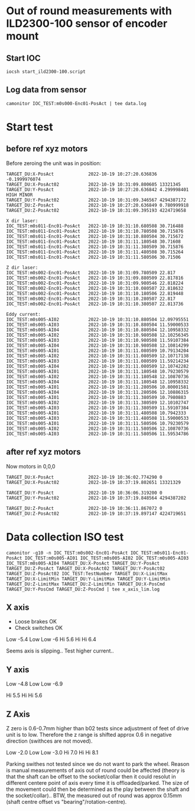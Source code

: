 # Out of round measurements with ILD2300-100 sensor of encoder mount

## Start IOC
```
iocsh start_ild2300-100.script
```

## Log data from sensor
```
camonitor IOC_TEST:m0s000-Enc01-PosAct | tee data.log
```

# Start test

## before ref xyz motors

Before zeroing the unit was in position:
```
TARGET_DU:X-PosAct             2022-10-19 10:27:20.636836 -0.1999976074  
TARGET_DU:X-PosAct02           2022-10-19 10:31:09.800605 13321345  
TARGET_DU:Y-PosAct             2022-10-19 10:27:20.636842 4.299998401 HIGH MINOR
TARGET_DU:Y-PosAct02           2022-10-19 10:31:09.346567 4294387172  
TARGET_DU:Z-PosAct             2022-10-19 10:27:20.636849 0.780999918  
TARGET_DU:Z-PosAct02           2022-10-19 10:31:09.395193 4224719658

X dir laser:
IOC_TEST:m0s011-Enc01-PosAct   2022-10-19 10:31:10.680508 30.716488  
IOC_TEST:m0s011-Enc01-PosAct   2022-10-19 10:31:10.780508 30.715876  
IOC_TEST:m0s011-Enc01-PosAct   2022-10-19 10:31:10.880504 30.715672  
IOC_TEST:m0s011-Enc01-PosAct   2022-10-19 10:31:11.180548 30.71608  
IOC_TEST:m0s011-Enc01-PosAct   2022-10-19 10:31:11.380509 30.715876  
IOC_TEST:m0s011-Enc01-PosAct   2022-10-19 10:31:11.480508 30.715264  
IOC_TEST:m0s011-Enc01-PosAct   2022-10-19 10:31:11.580506 30.71506 

Z dir laser:
IOC_TEST:m0s002-Enc01-PosAct   2022-10-19 10:31:09.780509 22.817  
IOC_TEST:m0s002-Enc01-PosAct   2022-10-19 10:31:09.880509 22.817816  
IOC_TEST:m0s002-Enc01-PosAct   2022-10-19 10:31:09.980546 22.818224  
IOC_TEST:m0s002-Enc01-PosAct   2022-10-19 10:31:10.080507 22.818632  
IOC_TEST:m0s002-Enc01-PosAct   2022-10-19 10:31:10.180506 22.819448  
IOC_TEST:m0s002-Enc01-PosAct   2022-10-19 10:31:10.280507 22.817  
IOC_TEST:m0s002-Enc01-PosAct   2022-10-19 10:31:10.380507 22.813736  

Eddy current:
IOC_TEST:m0s005-AI02           2022-10-19 10:31:10.880504 12.09795551  
IOC_TEST:m0s005-AI03           2022-10-19 10:31:10.880504 11.59000533  
IOC_TEST:m0s005-AI04           2022-10-19 10:31:10.880504 12.10958332  
IOC_TEST:m0s005-AI02           2022-10-19 10:31:10.980508 12.10256345  
IOC_TEST:m0s005-AI03           2022-10-19 10:31:10.980508 11.59107384  
IOC_TEST:m0s005-AI04           2022-10-19 10:31:10.980508 12.10814299  
IOC_TEST:m0s005-AI01           2022-10-19 10:31:11.080509 10.79134204  
IOC_TEST:m0s005-AI02           2022-10-19 10:31:11.080509 12.10717138  
IOC_TEST:m0s005-AI03           2022-10-19 10:31:11.080509 11.59214234  
IOC_TEST:m0s005-AI04           2022-10-19 10:31:11.080509 12.10742282  
IOC_TEST:m0s005-AI01           2022-10-19 10:31:11.180548 10.79230579  
IOC_TEST:m0s005-AI02           2022-10-19 10:31:11.180548 12.10870736  
IOC_TEST:m0s005-AI04           2022-10-19 10:31:11.180548 12.10958332  
IOC_TEST:m0s005-AI01           2022-10-19 10:31:11.280506 10.80001581  
IOC_TEST:m0s005-AI04           2022-10-19 10:31:11.280506 12.10886315  
IOC_TEST:m0s005-AI01           2022-10-19 10:31:11.380509 10.7980883  
IOC_TEST:m0s005-AI02           2022-10-19 10:31:11.380509 12.10102747  
IOC_TEST:m0s005-AI03           2022-10-19 10:31:11.380509 11.59107384  
IOC_TEST:m0s005-AI01           2022-10-19 10:31:11.480508 10.7942333  
IOC_TEST:m0s005-AI03           2022-10-19 10:31:11.480508 11.59000533  
IOC_TEST:m0s005-AI01           2022-10-19 10:31:11.580506 10.79230579  
IOC_TEST:m0s005-AI02           2022-10-19 10:31:11.580506 12.10870736  
IOC_TEST:m0s005-AI03           2022-10-19 10:31:11.580506 11.59534786 
```
## after ref xyz motors

Now motors in 0,0,0
```
TARGET_DU:X-PosAct             2022-10-19 10:36:02.774290 0  
TARGET_DU:X-PosAct02           2022-10-19 10:37:19.802651 13321329

TARGET_DU:Y-PosAct             2022-10-19 10:36:06.319200 0  
TARGET_DU:Y-PosAct02           2022-10-19 10:37:19.848564 4294387202

TARGET_DU:Z-PosAct             2022-10-19 10:36:11.867072 0  
TARGET_DU:Z-PosAct02           2022-10-19 10:37:19.897147 4224719651
```
# Data collection ISO test

```
camonitor -g10 -n IOC_TEST:m0s002-Enc01-PosAct IOC_TEST:m0s011-Enc01-PosAct IOC_TEST:m0s005-AI01 IOC_TEST:m0s005-AI02 IOC_TEST:m0s005-AI03 IOC_TEST:m0s005-AI04 TARGET_DU:X-PosAct TARGET_DU:Y-PosAct TARGET_DU:Z-PosAct TARGET_DU:X-PosAct02 TARGET_DU:Y-PosAct02 TARGET_DU:Z-PosAct02 IOC_TEST:TestNumber TARGET_DU:X-LimitMax TARGET_DU:X-LimitMin TARGET_DU:Y-LimitMax TARGET_DU:Y-LimitMin TARGET_DU:Z-LimitMax TARGET_DU:Z-LimitMin TARGET_DU:X-PosCmd TARGET_DU:Y-PosCmd TARGET_DU:Z-PosCmd | tee x_axis_lim.log
```

## X axis

* Loose brakes  OK
* Check switches OK

Low -5.4
Low Low -6
Hi  5.6
Hi Hi 6.4

Seems axis is slipping.. Test higher current..

## Y axis

Low -4.8
Low Low -6.9

Hi  5.5
Hi Hi 5.6

## Z Axis

Z zero is 0.6-0.7mm higher than b02 tests since adjustment of feet of drive unit is to low. Therefore the z range is shifted approx 0.6 in negative direction (swithces are not moved).

Low     -2.0
Low Low -3.0
Hi       7.0
Hi Hi    8.1

Parking swithes not tested since we do not want to park the wheel. Reason is manual measurements of axis out of round could be affected (theory is that the shaft can be offset to the socket/collar then it could resolut in different centere point of axis every time it is offloaded/parked. The size of the movement could then be determined as the play between the shaft and the socket/collar)..
BTW, the measured out of round was approx 0.15mm (shaft centre offset vs "bearing"/rotation-centre).
